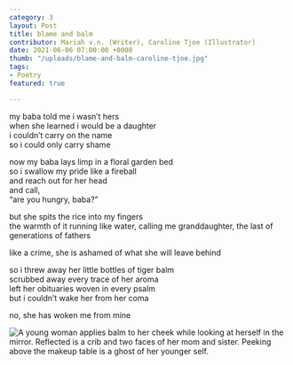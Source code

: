 ```yaml
---
category: 3
layout: Post
title: blame and balm
contributor: Mariah v.n. (Writer), Caroline Tjoe (Illustrator)
date: 2021-06-06 07:00:00 +0000
thumb: "/uploads/blame-and-balm-caroline-tjoe.jpg"
tags: 
- Poetry
featured: true

---
```

my baba told me i wasn’t hers<br/>
when she learned i would be a daughter<br/>
i couldn’t carry on the name<br/>
so i could only carry shame<br/>

now my baba lays limp in a floral garden bed<br/>
so i swallow my pride like a fireball<br/>
and reach out for her head<br/>
and call,<br/>
“are you hungry, baba?”

but she spits the rice into my fingers<br/>
the warmth of it running like water, calling me granddaughter, the last of generations of fathers

like a crime, she is ashamed of what she will leave behind

so i threw away her little bottles of tiger balm<br/>
scrubbed away every trace of her aroma<br/>
left her obituaries woven in every psalm<br/>
but i couldn’t wake her from her coma

no, she has woken me from mine


<img src="{{ site.baseurl }}/uploads/blame-and-balm-caroline-tjoe.jpg" 
    alt="A young woman applies balm to her cheek while looking at herself in the mirror.
Reflected is a crib and two faces of her mom and sister. Peeking above the makeup table is a ghost of her younger self." 
    class="w450">